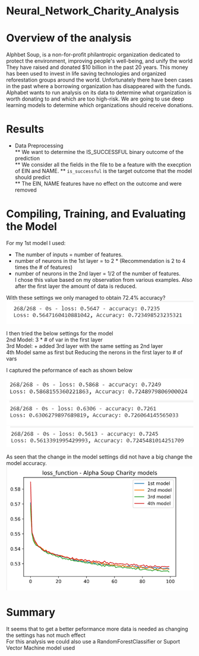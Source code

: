 # Neural_Network_Charity_Analysis
# Overview of the analysis
Alphbet Soup, is a non-for-profit philantropic organization dedicated to protect the environment, improving people's well-being, and unify the world  <br>
They have raised and donated $10 billion in the past 20 years. This money has been used to invest in life saving technologies and organized reforestation groups around the world. Unfortunately there have been cases in the past where a borrowing organization has disappeared with the funds. Alphabet wants to run analysis on its data to determine what organization is worth donating to and which are too high-risk. We are going to use deep learning models to determine which organizations should receive donations.

# Results
* Data Preprocessing<br>
** We want to determine the IS_SUCCESSFUL binary outcome of the prediction<br>
** We consider all the fields in the file to be a feature with the execption of EIN and NAME. 
** `is_successful` is the target outcome that the model should predict<br>
** The EIN, NAME features have no effect on the outcome and were removed<br>

# Compiling, Training, and Evaluating the Model<br>
For my 1st model I used:

* The number of inputs = number of features. 
*  number of neurons in the 1st layer = to 2 * <number of features> (Recommendation is 2 to 4 times the # of features)
*  number of neurons in the 2nd layer =  1/2 of the number of features.<br>
  I chose this value based on my observation from various examples. Also after the first layer the amount of data is reduced.

With these settings we only managed to obtain 72.4% accuracy?<br>
![first model](1stModelAccuracy.png)<br>

I then tried the below settings for the model<br>
2nd Model: 3 * # of var in the first layer<br>
3rd Model: + added 3rd layer with the same setting as 2nd layer<br> 
4th Model same as first but Reducing the nerons in the first layer to # of vars<br>

I captured the peformance of each as shown below

![second model](2ndModelAccuracy.png)<br>
![third model](3rdModelAccuracy.png)<br>
![4th model](4thModelAccuracy.png)<br>

As seen that the change in the model settings did not have a big change the model accuracy.<br>
![](PerformanceChart.png)

# Summary
It seems that to get a better peformance more data is needed as changing the settings has not much effect<br>
For this analysis we could also use a RandomForestClassifier or Suport Vector Machine model used 
